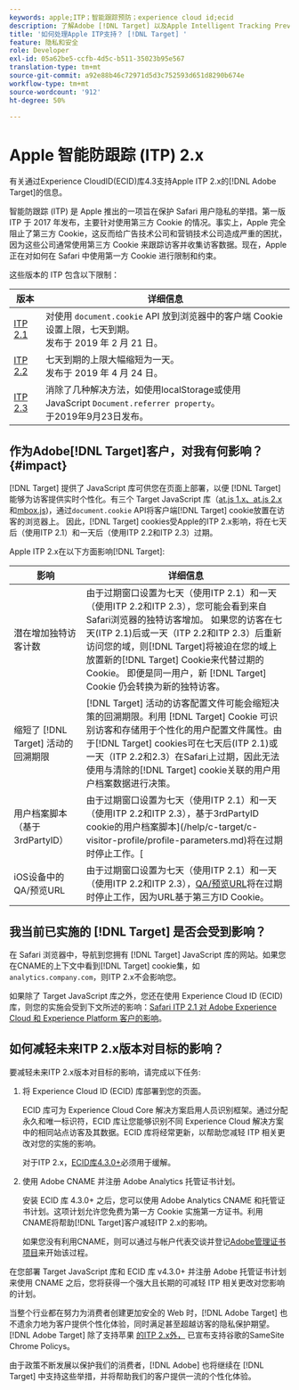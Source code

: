```yaml
---
keywords: apple;ITP；智能跟踪预防；experience cloud id;ecid
description: 了解Adobe [!DNL Target] 以及Apple Intelligent Tracking Prevention(ITP)计划的影响，该计划旨在保护Safari用户的隐私。
title: '如何处理Apple ITP支持？ [!DNL Target] '
feature: 隐私和安全
role: Developer
exl-id: 05a62be5-ccfb-4d5c-b511-35023b95e567
translation-type: tm+mt
source-git-commit: a92e88b46c72971d5d3c752593d651d8290b674e
workflow-type: tm+mt
source-wordcount: '912'
ht-degree: 50%

---
```


# Apple 智能防跟踪 (ITP) 2.x

有关通过Experience CloudID(ECID)库4.3支持Apple ITP 2.x的[!DNL Adobe Target]的信息。

智能防跟踪 (ITP) 是 Apple 推出的一项旨在保护 Safari 用户隐私的举措。第一版 ITP 于 2017 年发布，主要针对使用第三方 Cookie 的情况。事实上，Apple 完全阻止了第三方 Cookie，这反而给广告技术公司和营销技术公司造成严重的困扰，因为这些公司通常使用第三方 Cookie 来跟踪访客并收集访客数据。现在，Apple 正在对如何在 Safari 中使用第一方 Cookie 进行限制和约束。

这些版本的 ITP 包含以下限制：

| 版本 | 详细信息 |
| --- | --- |
| [ITP 2.1](https://webkit.org/blog/8613/intelligent-tracking-prevention-2-1/) | 对使用 `document.cookie` API 放到浏览器中的客户端 Cookie 设置上限，七天到期。<br>发布于 2019 年 2 月 21 日。 |
| [ITP 2.2](https://webkit.org/blog/8828/intelligent-tracking-prevention-2-2/) | 七天到期的上限大幅缩短为一天。<br>发布于 2019 年 4 月 24 日。 |
| [ITP 2.3](https://webkit.org/blog/9521/intelligent-tracking-prevention-2-3/) | 消除了几种解决方法，如使用localStorage或使用JavaScript `Document.referrer property`。<br>于2019年9月23日发布。 |

## 作为Adobe[!DNL Target]客户，对我有何影响？{#impact}

[!DNL Target] 提供了 JavaScript 库可供您在页面上部署，以便 [!DNL Target] 能够为访客提供实时个性化。有三个 Target JavaScript 库（[at.js 1.x、at.js 2.x](/help/c-implementing-target/c-implementing-target-for-client-side-web/c-how-atjs-works/how-atjs-works.md)和[mbox.js](/help/c-implementing-target/c-implementing-target-for-client-side-web/t-mbox-download/mbox-download.md))，通过`document.cookie` API将客户端[!DNL Target] cookie放置在访客的浏览器上。 因此，[!DNL Target] cookies受Apple的ITP 2.x影响，将在七天后（使用ITP 2.1）和一天后（使用ITP 2.2和ITP 2.3）过期。

Apple ITP 2.x在以下方面影响[!DNL Target]:

| 影响 | 详细信息 |
| --- | --- |
| 潜在增加独特访客计数 | 由于过期窗口设置为七天（使用ITP 2.1）和一天（使用ITP 2.2和ITP 2.3），您可能会看到来自Safari浏览器的独特访客增加。 如果您的访客在七天(ITP 2.1)后或一天（ITP 2.2和ITP 2.3）后重新访问您的域，则[!DNL Target]将被迫在您的域上放置新的[!DNL Target] Cookie来代替过期的Cookie。 即便是同一用户，新 [!DNL Target] Cookie 仍会转换为新的独特访客。 |
| 缩短了 [!DNL Target] 活动的回溯期限 | [!DNL Target] 活动的访客配置文件可能会缩短决策的回溯期限。利用 [!DNL Target] Cookie 可识别访客和存储用于个性化的用户配置文件属性。由于[!DNL Target] cookies可在七天后(ITP 2.1)或一天（ITP 2.2和2.3）在Safari上过期，因此无法使用与清除的[!DNL Target] cookie关联的用户用户档案数据进行决策。 |
| 用户档案脚本（基于3rdPartyID） | 由于过期窗口设置为七天（使用ITP 2.1）和一天（使用ITP 2.2和ITP 2.3），基于3rdPartyID cookie的用户档案脚本](/help/c-target/c-visitor-profile/profile-parameters.md)将在过期时停止工作。[ |
| iOS设备中的QA/预览URL | 由于过期窗口设置为七天（使用ITP 2.1）和一天（使用ITP 2.2和ITP 2.3），[QA/预览URL](/help/c-activities/c-activity-qa/activity-qa.md)将在过期时停止工作，因为URL基于第三方ID Cookie。 |

## 我当前已实施的 [!DNL Target] 是否会受到影响？

在 Safari 浏览器中，导航到您拥有 [!DNL Target] JavaScript 库的网站。如果您在CNAME的上下文中看到[!DNL Target] cookie集，如`analytics.company.com`，则ITP 2.x不会影响您。

如果除了 Target JavaScript 库之外，您还在使用 Experience Cloud ID (ECID) 库，则您的实施会受到下文所述的影响：[Safari ITP 2.1 对 Adobe Experience Cloud 和 Experience Platform 客户的影响](https://medium.com/adobetech/safari-itp-2-1-impact-on-adobe-experience-cloud-customers-9439cecb55ac)。

## 如何减轻未来ITP 2.x版本对目标的影响？

要减轻未来ITP 2.x版本对目标的影响，请完成以下任务:

1. 将 Experience Cloud ID (ECID) 库部署到您的页面。

   ECID 库可为 Experience Cloud Core 解决方案启用人员识别框架。通过分配永久和唯一标识符，ECID 库让您能够识别不同 Experience Cloud 解决方案中的相同站点访客及其数据。ECID 库将经常更新，以帮助您减轻 ITP 相关更改对您的实施的影响。

   对于ITP 2.x，[ECID库4.3.0+](https://experienceleague.adobe.com/docs/id-service/using/release-notes/release-notes.html)必须用于缓解。

1. 使用 Adobe CNAME 并注册 Adobe Analytics 托管证书计划。

   安装 ECID 库 4.3.0+ 之后，您可以使用 Adobe Analytics CNAME 和托管证书计划。这项计划允许您免费为第一方 Cookie 实施第一方证书。利用CNAME将帮助[!DNL Target]客户减轻ITP 2.x的影响。

   如果您没有利用CNAME，则可以通过与帐户代表交谈并登记[Adobe管理证书项目](https://experienceleague.adobe.com/docs/core-services/interface/ec-cookies/cookies-first-party.html#adobe-managed-certificate-program)来开始该过程。

在您部署 Target JavaScript 库和 ECID 库 v4.3.0+ 并注册 Adobe 托管证书计划来使用 CNAME 之后，您将获得一个强大且长期的可减轻 ITP 相关更改对您影响的计划。

当整个行业都在努力为消费者创建更加安全的 Web 时，[!DNL Adobe Target] 也不遗余力地为客户提供个性化体验，同时满足甚至超越访客的隐私保护期望。[!DNL Adobe Target] 除了支持苹果 [的ITP 2.x外，](/help/c-implementing-target/c-considerations-before-you-implement-target/c-privacy/google-chrome-samesite-cookie-policies.md) 已宣布支持谷歌的SameSite Chrome Policys。

由于政策不断发展以保护我们的消费者，[!DNL Adobe] 也将继续在 [!DNL Target] 中支持这些举措，并将帮助我们的客户提供一流的个性化体验。
